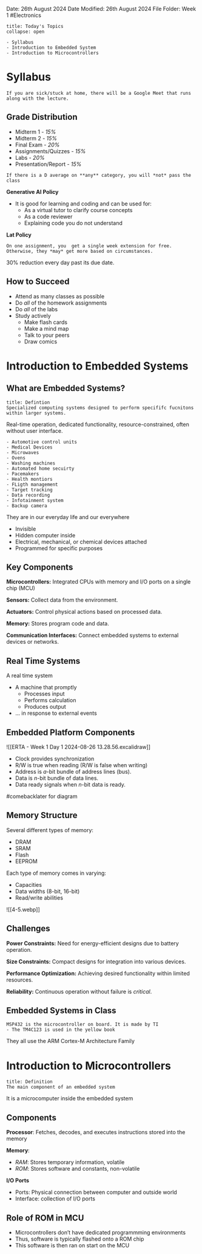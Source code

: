Date: 26th August 2024
Date Modified: 26th August 2024
File Folder: Week 1
#Electronics

```ad-abstract
title: Today's Topics
collapse: open

- Syllabus
- Introduction to Embedded System
- Introduction to Microcontrollers

```

# Syllabus

```ad-important
If you are sick/stuck at home, there will be a Google Meet that runs along with the lecture.
```

## Grade Distribution

- Midterm 1 - *15%*
- Midterm 2 - *15%*
- Final Exam - *20%*
- Assignments/Quizzes - *15%*
- Labs - *20%*
- Presentation/Report - *15%*

```ad-warning
If there is a D average on **any** category, you will *not* pass the class
```

**Generative AI Policy**
- It is good for learning and coding and can be used for:
	- As a virtual tutor to clarify course concepts
	- As a code reviewer
	- Explaining code you do not understand

**Lat Policy**

```ad-important
On one assignment, you  get a single week extension for free. Otherwise, they *may* get more based on circumstances.
```

30% reduction every day past its due date.

## How to Succeed

- Attend as many classes as possible
- Do *all* of the homework assignments
- Do *all* of the labs
- Study actively
	- Make flash cards
	- Make a mind map
	- Talk to your peers
	- Draw comics

# Introduction to Embedded Systems

## What are Embedded Systems?

```ad-summary
title: Defintion
Specialized computing systems designed to perform specififc fucnitons within larger systems.
```

Real-time operation, dedicated functionality, resource-constrained, often without user interface.

```ad-example
- Automotive control units
- Medical Devices
- Microwaves
- Ovens
- Washing machines
- Automated home secuirty
- Pacemakers
- Health montiors
- FLigth management
- Target tracking
- Data recording
- Infotainment system
- Backup camera
```

They are in our everyday life and our everywhere
- Invisible
- Hidden computer inside
- Electrical, mechanical, or chemical devices attached
- Programmed for specific purposes

## Key Components

**Microcontrollers:** Integrated CPUs with memory and I/O ports on a single chip (MCU)

**Sensors:** Collect data from the environment.

**Actuators:** Control physical actions based on processed data.

**Memory:** Stores program code and data.

**Communication Interfaces:** Connect embedded systems to external devices or networks.


## Real Time Systems

A real time system
- A machine that promptly
	- Processes input
	- Performs calculation
	- Produces output
- … in response to external events

## Embedded Platform Components

![[ERTA - Week 1 Day 1 2024-08-26 13.28.56.excalidraw]]

- Clock provides synchronization
- R/W is true when reading (R/W is false when writing)
- Address is $a$-bit bundle of address lines (bus).
- Data is $n$-bit bundle of data lines.
- Data ready signals when $n$-bit data is ready.

#comebacklater for diagram

## Memory Structure

Several different types of memory:
- DRAM
- SRAM
- Flash
- EEPROM

Each type of memory comes in varying:
- Capacities
- Data widths (8-bit, 16-bit)
- Read/write abilities

![[4-5.webp]]

## Challenges

**Power Constraints:** Need for energy-efficient designs due to battery operation.

**Size Constraints:** Compact designs for integration into various devices.

**Performance Optimization:** Achieving desired functionality within limited resources.

**Reliability:** Continuous operation without failure is *critical*.

## Embedded Systems in Class

```ad-important
MSP432 is the microcontroller on board. It is made by TI
- The TM4C123 is used in the yellow book 
```

They all use the ARM Cortex-M Architecture Family 

# Introduction to Microcontrollers

```ad-summary
title: Definition
The main component of an embedded system
```

It is a microcomputer inside the embedded system

## Components

**Processor**: Fetches, decodes, and executes instructions stored into the memory

**Memory**: 
- *RAM*: Stores temporary information, volatile
- *ROM*: Stores software and constants, non-volatile

**I/O Ports**
- Ports: Physical connection between computer and outside world
- Interface: collection of I/O ports

## Role of ROM in MCU

- Microcontrollers don’t have dedicated programmming environments
- Thus, software is typically flashed onto a ROM chip
- This software is then ran on start on the MCU